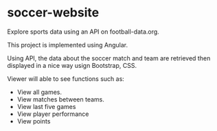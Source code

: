 # soccer-website
 Explore sports data using an API on football-data.org.

This project is implemented using Angular.

Using API, the data about the soccer match and team are retrieved then displayed in a
nice way usign Bootstrap, CSS.

Viewer will able to see functions such as:
- View all games.
- View matches between teams.
- View last five games
- View player performance
- View points
